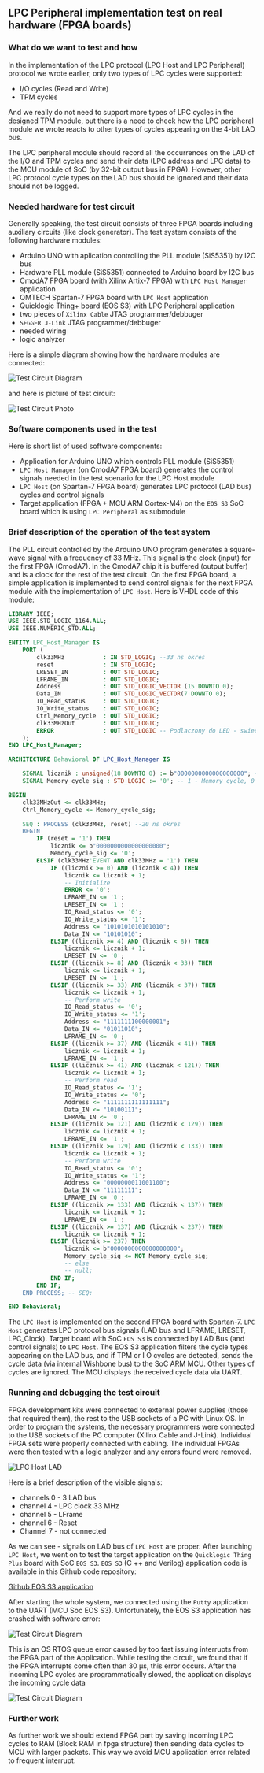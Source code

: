 ## LPC Peripheral implementation test on real hardware (FPGA boards)

### What do we want to test and how

In the implementation of the LPC protocol (LPC Host and LPC Peripheral) protocol
we wrote  earlier, only two types of LPC cycles were supported:

+ I/O cycles (Read and Write)
+ TPM cycles

And we really do not need to support more types of LPC cycles in the designed
TPM module, but there is a need to check how the LPC peripheral module we wrote
reacts to other types of cycles appearing on the 4-bit LAD bus.

The LPC peripheral module should record all the occurrences on the LAD of the
I/O and TPM cycles and send their data (LPC address and LPC data) to the
MCU module of SoC (by 32-bit output bus in FPGA). However, other LPC protocol
cycle types on the LAD bus should be ignored and their data should not be logged.

### Needed hardware for test circuit

Generally speaking, the test circuit consists of three FPGA boards including
auxiliary circuits (like clock generator). The test system consists of the
following hardware modules:

+ Arduino UNO with aplication controlling the PLL module (SiS5351) by I2C bus
+ Hardware PLL module (SiS5351) connected to Arduino board by I2C bus
+ CmodA7 FPGA board (with Xilinx Artix-7 FPGA) with `LPC Host Manager`
  application
+ QMTECH Spartan-7 FPGA board with `LPC Host` application
+ Quicklogic Thing+ board (EOS S3) with LPC Peripheral application
+ two pieces of `Xilinx Cable` JTAG programmer/debbuger
+ `SEGGER J-Link` JTAG programmer/debbuger
+ needed wiring
+ logic analyzer

Here is a simple diagram showing how the hardware modules are connected:

![Test Circuit Diagram](images/TestCircuit_Diagram.jpg)

and here is picture of test circuit:

![Test Circuit Photo](images/LPPeriph_Test_Circuit.png)

### Software components used in the test

Here is short list of used software components:

+ Application for Arduino UNO which controls PLL module (SiS5351)
+ `LPC Host Manager` (on CmodA7 FPGA board) generates the control signals needed
  in the test scenario for the LPC Host module
+ `LPC Host` (on Spartan-7 FPGA board) generates LPC protocol (LAD bus) cycles
  and control signals
+ Target application (FPGA + MCU ARM Cortex-M4) on the `EOS S3` SoC board which
  is using `LPC Peripheral` as submodule

### Brief description of the operation of the test system

The PLL circuit controlled by the Arduino UNO program generates a square-wave
signal with a frequency of 33 MHz. This signal is the clock (input) for the
first FPGA (CmodA7). In the CmodA7 chip it is buffered (output buffer) and is a
clock for the rest of the test circuit. On the first  FPGA board, a simple
application is implemented to send control signals for the next FPGA module with
the implementation of `LPC Host`. Here is VHDL code of this module:
```vhdl
LIBRARY IEEE;
USE IEEE.STD_LOGIC_1164.ALL;
USE IEEE.NUMERIC_STD.ALL;

ENTITY LPC_Host_Manager IS
	PORT (
		clk33MHz           : IN STD_LOGIC; --33 ns okres
		reset              : IN STD_LOGIC;
		LRESET_IN          : OUT STD_LOGIC;
		LFRAME_IN          : OUT STD_LOGIC;
		Address            : OUT STD_LOGIC_VECTOR (15 DOWNTO 0);
		Data_IN            : OUT STD_LOGIC_VECTOR(7 DOWNTO 0);
		IO_Read_status     : OUT STD_LOGIC;
		IO_Write_status    : OUT STD_LOGIC;
		Ctrl_Memory_cycle  : OUT STD_LOGIC;
		clk33MHzOut        : OUT STD_LOGIC;
		ERROR              : OUT STD_LOGIC -- Podlaczony do LED - swieci to blad
	);
END LPC_Host_Manager;

ARCHITECTURE Behavioral OF LPC_Host_Manager IS

	SIGNAL licznik : unsigned(18 DOWNTO 0) := b"0000000000000000000"; -- definicja syg lokalnego
	SIGNAL Memory_cycle_sig : STD_LOGIC := '0'; -- 1 - Memory cycle, 0 - I/O cycle

BEGIN
	clk33MHzOut <= clk33MHz;
	Ctrl_Memory_cycle <= Memory_cycle_sig;

	SEQ : PROCESS (clk33MHz, reset) --20 ns okres
	BEGIN
		IF (reset = '1') THEN
			licznik <= b"0000000000000000000";
			Memory_cycle_sig <= '0';
		ELSIF (clk33MHz'EVENT AND clk33MHz = '1') THEN
			IF ((licznik >= 0) AND (licznik < 4)) THEN
				licznik <= licznik + 1;
				-- Initialize
				ERROR <= '0';
				LFRAME_IN <= '1';
				LRESET_IN <= '1';
				IO_Read_status <= '0';
				IO_Write_status <= '1';
				Address <= "1010101010101010";
				Data_IN <= "10101010";
			ELSIF ((licznik >= 4) AND (licznik < 8)) THEN
				licznik <= licznik + 1;
				LRESET_IN <= '0';
			ELSIF ((licznik >= 8) AND (licznik < 33)) THEN
				licznik <= licznik + 1;
				LRESET_IN <= '1';
			ELSIF ((licznik >= 33) AND (licznik < 37)) THEN
				licznik <= licznik + 1;
				-- Perform write
				IO_Read_status <= '0';
				IO_Write_status <= '1';
				Address <= "1111111100000001";
				Data_IN <= "01011010";
				LFRAME_IN <= '0';
			ELSIF ((licznik >= 37) AND (licznik < 41)) THEN
				licznik <= licznik + 1;
				LFRAME_IN <= '1';
			ELSIF ((licznik >= 41) AND (licznik < 121)) THEN
				licznik <= licznik + 1;
				-- Perform read
				IO_Read_status <= '1';
				IO_Write_status <= '0';
				Address <= "1111111111111111";
				Data_IN <= "10100111";
				LFRAME_IN <= '0';
			ELSIF ((licznik >= 121) AND (licznik < 129)) THEN
				licznik <= licznik + 1;
				LFRAME_IN <= '1';
			ELSIF ((licznik >= 129) AND (licznik < 133)) THEN
				licznik <= licznik + 1;
				-- Perform write
				IO_Read_status <= '0';
				IO_Write_status <= '1';
				Address <= "0000000011001100";
				Data_IN <= "11111111";
				LFRAME_IN <= '0';
			ELSIF ((licznik >= 133) AND (licznik < 137)) THEN
				licznik <= licznik + 1;
				LFRAME_IN <= '1';
			ELSIF ((licznik >= 137) AND (licznik < 237)) THEN
				licznik <= licznik + 1;
			ELSIF (licznik >= 237) THEN
				licznik <= b"0000000000000000000";
				Memory_cycle_sig <= NOT Memory_cycle_sig;
				-- else
				-- null;
			END IF;
		END IF;
	END PROCESS; -- SEQ:

END Behavioral;
```

The `LPC Host` is implemented on the second
FPGA board with Spartan-7. `LPC Host` generates LPC protocol bus signals (LAD bus
and LFRAME, LRESET, LPC_Clock). Target board with SoC `EOS S3` is connected by
LAD Bus (and control signals) to `LPC Host`. The EOS S3 application filters the
cycle types appearing on the LAD bus, and if TPM or I O cycles are detected,
sends the cycle data (via internal Wishbone bus) to the SoC ARM MCU. Other types
of cycles are ignored. The MCU displays the received cycle data via UART.

### Running and debugging the test circuit

FPGA development kits were connected to external power supplies (those that required
them), the rest to the USB sockets of a PC with Linux OS. In order to program the
systems, the necessary programmers were connected to the USB sockets of the PC
computer (Xilinx Cable and J-Link). Individual FPGA sets were properly connected
with cabling. The individual FPGAs were then tested with a logic analyzer and any
errors found were removed.

![LPC Host LAD](images/LPC_Host_LAD_Logic.png)

Here is a brief description of the visible signals:

+ channels 0 - 3 LAD bus
+ channel 4 - LPC clock 33 MHz
+ channel 5 - LFrame
+ channel 6 - Reset
+ Channel 7 - not connected

As we can see - signals on LAD bus of `LPC Host` are proper.
After launching `LPC Host`, we went on to test the target application on the
`Quicklogic Thing Plus` board with SoC `EOS S3`. `EOS S3` (C ++ and Verilog)
application code is available in this Github code repository:

[Github EOS S3 application](https://github.com/lpn-plant/lpntpm-eos-s3-examples)

After starting the whole system, we connected using the `Putty` application to
the UART (MCU Soc EOS S3). Unfortunately, the EOS S3 application has crashed with
software error:

![Test Circuit Diagram](images/EOS_S3_App_Fault01.png)

This is an OS RTOS queue error caused by too fast issuing interrupts from the
FPGA part of the Application. While testing the circuit, we found that if the
FPGA interrupts come often than 30 µs, this error occurs. After the incoming LPC
cycles are programmatically slowed, the application displays the incoming cycle data

![Test Circuit Diagram](images/Putty_DataCycleReceive.png)

### Further work

As further work we should extend FPGA part by saving incoming LPC cycles to RAM
(Block RAM in fpga structure) then sending data cycles to MCU with larger packets.
This way we avoid MCU application error related to frequent interrupt.
